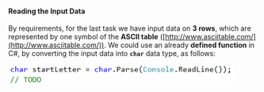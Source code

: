 #### Reading the Input Data

By requirements, for the last task we have input data on **3 rows**, which are represented by one symbol of the **ASCII table** ([http://www.asciitable.com/](http://www.asciitable.com/)). We could use an already **defined function** in C#, by converting the input data into **`char`** data type, as follows:

![](/assets/chapter-8-2-images/06.Letters-01.png)
